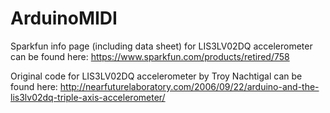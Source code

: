 ArduinoMIDI
===========

Sparkfun info page (including data sheet) for LIS3LV02DQ accelerometer can be found here: https://www.sparkfun.com/products/retired/758

Original code for LIS3LV02DQ accelerometer by Troy Nachtigal can be found here: http://nearfuturelaboratory.com/2006/09/22/arduino-and-the-lis3lv02dq-triple-axis-accelerometer/
